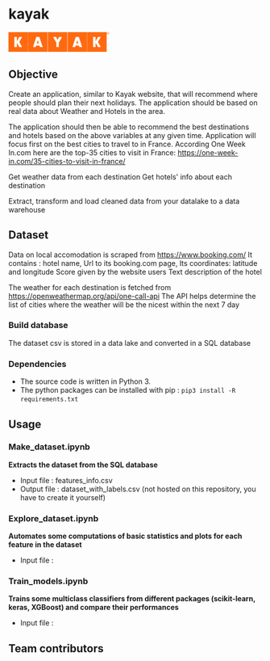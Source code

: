 # kayak
![Projet Kayak](/img/kayak-vector-logo.png)


## Objective
Create an application, similar to Kayak website, that will recommend where people should plan their next holidays.
The application should be based on real data about Weather and Hotels in the area.

The application should then be able to recommend the best destinations and hotels based on the above variables at any given time.
Application will focus first on the best cities to travel to in France. According One Week In.com here are the top-35 cities to visit in France:
https://one-week-in.com/35-cities-to-visit-in-france/


Get weather data from each destination
Get hotels' info about each destination

Extract, transform and load cleaned data from your datalake to a data warehouse

## Dataset
Data on local accomodation is scraped from https://www.booking.com/
It contains : 
hotel name,
Url to its booking.com page,
Its coordinates: latitude and longitude
Score given by the website users
Text description of the hotel

The weather for each destination is fetched from https://openweathermap.org/api/one-call-api
The API helps determine the list of cities where the weather will be the nicest within the next 7 day 


### Build database
The dataset csv is stored in a data lake and converted in a SQL database


### Dependencies
- The source code is written in Python 3.
- The python packages can be installed with pip : `pip3 install -R requirements.txt`
  

## Usage
### Make_dataset.ipynb 
**Extracts the dataset from the SQL database**
- Input file : features_info.csv
- Output file : dataset_with_labels.csv (not hosted on this repository, you have to create it yourself)

### Explore_dataset.ipynb
**Automates some computations of basic statistics and plots for each feature in the dataset**
- Input file : 
### Train_models.ipynb
**Trains some multiclass classifiers from different packages (scikit-learn, keras, XGBoost) and compare their performances**
- Input file : 

## Team contributors

